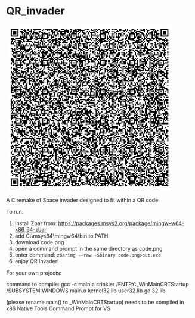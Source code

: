 # QR_invader
![QR](code.png)

A C remake of Space invader designed to fit within a QR code

To run: <br/>
1. install Zbar from: https://packages.msys2.org/package/mingw-w64-x86_64-zbar
2. add C:\msys64\mingw64\bin to PATH
3. download code.png
4. open a command prompt in the same directory as code.png
5. enter command: ``` zbarimg --raw -Sbinary code.png>out.exe ```
6. enjoy QR Invader! 

For your own projects:

command to compile:
gcc -c main.c
crinkler /ENTRY:_WinMainCRTStartup /SUBSYSTEM:WINDOWS main.o  kernel32.lib user32.lib gdi32.lib

(please rename main() to _WinMainCRTStartup)
needs to be compiled in x86 Native Tools Command Prompt for VS
